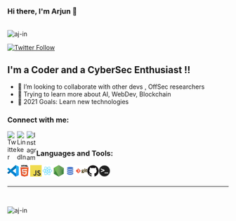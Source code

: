 ### Hi there, I'm Arjun 👋 

<br>

<img src="https://komarev.com/ghpvc/?username=aj-in&label=Profile%20views&color=129e00&style=plastic" alt="aj-in" /> 

<br>

[![Twitter Follow](https://img.shields.io/twitter/follow/1Heinrich11?color=1DA1F2&logo=twitter&style=plastic)](https://twitter.com/1Heinrich11) 
<br>  

## I'm a Coder and a CyberSec Enthusiast !!

- 🔭 I’m looking to collaborate with other devs , OffSec researchers
- 🌱 Trying to learn more about AI, WebDev, Blockchain
- 🥅 2021 Goals: Learn new technologies


### Connect with me:

[<img align="left" alt=" Twitter" width="22px" src="https://cdn.jsdelivr.net/npm/simple-icons@v3/icons/twitter.svg" />][twitter]
[<img align="left" alt=" LinkedIn" width="22px" src="https://cdn.jsdelivr.net/npm/simple-icons@v3/icons/linkedin.svg" />][linkedin]
[<img align="left" alt=" Instagram" width="22px" src="https://cdn.jsdelivr.net/npm/simple-icons@v3/icons/instagram.svg" />][instagram]

<br />

### Languages and Tools:

<img align="left" alt="Visual Studio Code" width="26px" src="https://raw.githubusercontent.com/github/explore/80688e429a7d4ef2fca1e82350fe8e3517d3494d/topics/visual-studio-code/visual-studio-code.png" />
<img align="left" alt="HTML5" width="26px" src="https://raw.githubusercontent.com/github/explore/80688e429a7d4ef2fca1e82350fe8e3517d3494d/topics/html/html.png" />
<img align="left" alt="JavaScript" width="26px" src="https://raw.githubusercontent.com/github/explore/80688e429a7d4ef2fca1e82350fe8e3517d3494d/topics/javascript/javascript.png" />
<img align="left" alt="React" width="26px" src="https://raw.githubusercontent.com/github/explore/80688e429a7d4ef2fca1e82350fe8e3517d3494d/topics/react/react.png" />
<img align="left" alt="Node.js" width="26px" src="https://raw.githubusercontent.com/github/explore/80688e429a7d4ef2fca1e82350fe8e3517d3494d/topics/nodejs/nodejs.png" />

<img align="left" alt="SQL" width="26px" src="https://raw.githubusercontent.com/github/explore/80688e429a7d4ef2fca1e82350fe8e3517d3494d/topics/sql/sql.png" />
<img align="left" alt="Git" width="26px" src="https://raw.githubusercontent.com/github/explore/80688e429a7d4ef2fca1e82350fe8e3517d3494d/topics/git/git.png" />
<img align="left" alt="GitHub" width="26px" src="https://raw.githubusercontent.com/github/explore/78df643247d429f6cc873026c0622819ad797942/topics/github/github.png" />
<img align="left" alt="Terminal" width="26px" src="https://raw.githubusercontent.com/github/explore/80688e429a7d4ef2fca1e82350fe8e3517d3494d/topics/terminal/terminal.png" />

<br />
<br />

---
<br>
<p><img align="left" src="https://github-readme-stats.vercel.app/api/top-langs?username=aj-in&show_icons=true&locale=en&layout=compact" alt="aj-in" /></p>


[twitter]: https://twitter.com/1Heinrich11
[instagram]: https://instagram.com/definitely_arjun
[linkedin]: https://www.linkedin.com/in/arjun-kakade-327a54187/
